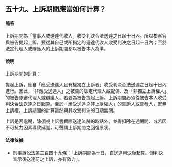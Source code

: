 ## 五十九、上訴期間應當如何計算？

#### 簡答

上訴期間為「當事人或送達代收人」收受判決合法送達之日起十日內。所以檢察官與被告提起上訴，要從其自己或所指定的送達代收人收受判決之日起十日內；至於法定代理人或辯護人的上訴期間都以被告本人為準。

#### 說明

上訴期間的計算：

提起上訴，應自「應受送達人且有權獨立上訴者」收受判決合法送達之日起十日內進行。因此，「非應受送達人」之被告的法定代理人或配偶、及「非獨立上訴權人」的被告原審代理人或辯護人，若要為被告提起上訴，上訴期間必須從被告本人收受判決合法送達之日起算。至於「應受送達之非上訴權人」的告訴人或告發人，既無上訴權，上訴期間的計算當然與其收受判決的日期無關。

上訴是否逾期，除須視上訴書實際送達法院的時點外，並得扣除在途期間、或若因不可抗力因素導致延遲，可聲請上訴期間之回復原狀。

#### 法律依據

* 刑事訴訟法第三百四十九條：「上訴期間為十日，自送達判決後起算。但判決宣示後送達前之上訴，亦有效力」。
